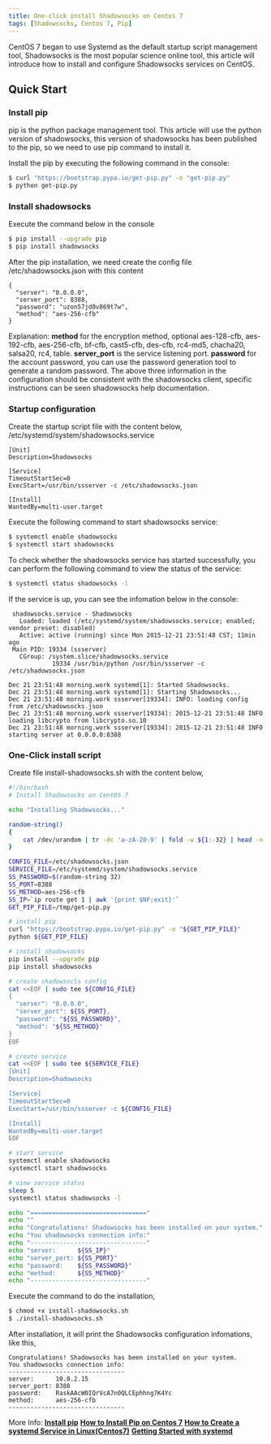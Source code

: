 ```yaml
---
title: One-click install Shadowsocks on Centos 7
tags: [Shadowsocks, Centos 7, Pip]
---
```

CentOS 7 began to use Systemd as the default startup script management tool, Shadowsocks is the most popular science online tool, this article will introduce how to install and configure Shadowsocks services on CentOS.

## Quick Start

### Install pip
pip is the python package management tool. This article will use the python version of shadowsocks, this version of shadowsocks has been published to the pip, so we need to use pip command to install it.

Install the pip by executing the following command in the console:
``` bash
$ curl "https://bootstrap.pypa.io/get-pip.py" -o "get-pip.py"
$ python get-pip.py
```

### Install shadowsocks
Execute the command below in the console
``` bash
$ pip install --upgrade pip
$ pip install shadowsocks
```

After the pip installation, we need create the config file /etc/shadowsocks.json with this content
```
{
  "server": "0.0.0.0",
  "server_port": 8388,
  "password": "uzon57jd0v869t7w",
  "method": "aes-256-cfb"
}
```
Explanation:
**method** for the encryption method, optional aes-128-cfb, aes-192-cfb, aes-256-cfb, bf-cfb, cast5-cfb, des-cfb, rc4-md5, chacha20, salsa20, rc4, table.
**server_port** is the service listening port.
**password** for the account password, you can use the password generation tool to generate a random password.
The above three information in the configuration should be consistent with the shadowsocks client, specific instructions can be seen shadowsocks help documentation.

### Startup configuration
Create the startup script file with the content below, /etc/systemd/system/shadowsocks.service
```
[Unit]
Description=Shadowsocks

[Service]
TimeoutStartSec=0
ExecStart=/usr/bin/ssserver -c /etc/shadowsocks.json

[Install]
WantedBy=multi-user.target
```
Execute the following command to start shadowsocks service:
``` bash
$ systemctl enable shadowsocks
$ systemctl start shadowsocks
```

To check whether the shadowsocks service has started successfully, you can perform the following command to view the status of the service:
``` bash
$ systemctl status shadowsocks -l
```
If the service is up, you can see the infomation below in the console:
```
 shadowsocks.service - Shadowsocks
   Loaded: loaded (/etc/systemd/system/shadowsocks.service; enabled; vendor preset: disabled)
   Active: active (running) since Mon 2015-12-21 23:51:48 CST; 11min ago
 Main PID: 19334 (ssserver)
   CGroup: /system.slice/shadowsocks.service
          	19334 /usr/bin/python /usr/bin/ssserver -c /etc/shadowsocks.json

Dec 21 23:51:48 morning.work systemd[1]: Started Shadowsocks.
Dec 21 23:51:48 morning.work systemd[1]: Starting Shadowsocks...
Dec 21 23:51:48 morning.work ssserver[19334]: INFO: loading config from /etc/shadowsocks.json
Dec 21 23:51:48 morning.work ssserver[19334]: 2015-12-21 23:51:48 INFO     loading libcrypto from libcrypto.so.10
Dec 21 23:51:48 morning.work ssserver[19334]: 2015-12-21 23:51:48 INFO     starting server at 0.0.0.0:8388
```

### One-Click install script
Create file install-shadowsocks.sh with the content below,
``` bash
#!/bin/bash
# Install Shadowsocks on CentOS 7

echo "Installing Shadowsocks..."

random-string()
{
    cat /dev/urandom | tr -dc 'a-zA-Z0-9' | fold -w ${1:-32} | head -n 1
}

CONFIG_FILE=/etc/shadowsocks.json
SERVICE_FILE=/etc/systemd/system/shadowsocks.service
SS_PASSWORD=$(random-string 32)
SS_PORT=8388
SS_METHOD=aes-256-cfb
SS_IP=`ip route get 1 | awk '{print $NF;exit}'`
GET_PIP_FILE=/tmp/get-pip.py

# install pip
curl "https://bootstrap.pypa.io/get-pip.py" -o "${GET_PIP_FILE}"
python ${GET_PIP_FILE}

# install shadowsocks
pip install --upgrade pip
pip install shadowsocks

# create shadowsocls config
cat <<EOF | sudo tee ${CONFIG_FILE}
{
  "server": "0.0.0.0",
  "server_port": ${SS_PORT},
  "password": "${SS_PASSWORD}",
  "method": "${SS_METHOD}"
}
EOF

# create service
cat <<EOF | sudo tee ${SERVICE_FILE}
[Unit]
Description=Shadowsocks

[Service]
TimeoutStartSec=0
ExecStart=/usr/bin/ssserver -c ${CONFIG_FILE}

[Install]
WantedBy=multi-user.target
EOF

# start service
systemctl enable shadowsocks
systemctl start shadowsocks

# view service status
sleep 5
systemctl status shadowsocks -l

echo "================================"
echo ""
echo "Congratulations! Shadowsocks has been installed on your system."
echo "You shadowsocks connection info:"
echo "--------------------------------"
echo "server:      ${SS_IP}"
echo "server_port: ${SS_PORT}"
echo "password:    ${SS_PASSWORD}"
echo "method:      ${SS_METHOD}"
echo "--------------------------------"
```

Execute the command to do the installation,
``` bash
$ chmod +x install-shadowsocks.sh
$ ./install-shadowsocks.sh
```

After installation, it will print the Shadowsocks configuration infomations, like this,
```
Congratulations! Shadowsocks has been installed on your system.
You shadowsocks connection info:
--------------------------------
server:      10.0.2.15
server_port: 8388
password:    RaskAAcW0IQrVcA7n0QLCEphhng7K4Yc
method:      aes-256-cfb
--------------------------------
```

More Info:
[**Install pip**](https://pip.pypa.io/en/stable/installing/)
[**How to Install Pip on Centos 7**](http://www.liquidweb.com/kb/how-to-install-pip-on-centos-7/)
[**How to Create a systemd Service in Linux(Centos7)**](https://scottlinux.com/2014/12/08/how-to-create-a-systemd-service-in-linux-centos-7/)
[**Getting Started with systemd**](https://coreos.com/docs/launching-containers/launching/getting-started-with-systemd/)
